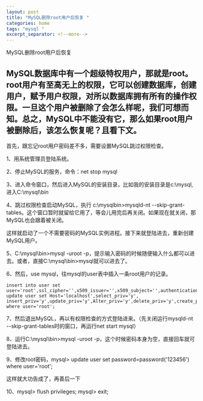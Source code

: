 ```yaml
---
layout: post
title: "MySQL删除root用户后恢复 "
categories: home
tags: "mysql "
excerpt_separator: <!--more-->
--- 
```


 MySQL删除root用户后恢复
<!--more-->

##  MySQL数据库中有一个超级特权用户，那就是root。root用户有至高无上的权限，它可以创建数据库，创建用户，赋予用户权限，对所以数据库拥有所有的操作权限。一旦这个用户被删除了会怎么样呢，我们可想而知。总之，MySQL中不能没有它，那么如果root用户被删除后，该怎么恢复呢？且看下文。

首先，跟忘记root用户密码差不多，需要设置MySQL跳过权限检查。

1、用系统管理员登陆系统。

2、停止MySQL的服务，命令：net stop mysql

3、进入命令窗口，然后进入MySQL的安装目录，比如我的安装目录是c:\mysql,进入C:\mysql\bin

4、跳过权限检查启动MySQL，执行 c:\mysqlbin>mysqld-nt --skip-grant-tables。这个窗口暂时就留给它用了，等会儿用完后再关闭。如果现在就关闭，那MySQL也会跟着被关闭。

这样就启动了一个不需要密码的MySQL实例进程。接下来就登陆进去，重新创建MySQL用户。

5、C:\mysql\bin>mysql -uroot -p，提示输入密码的时候随便输入什么都可以进去。或者，直接C:\mysql\bin>mysql就可以进去了。

6、然后，use mysql，往mysql的user表中插入一条root用户的记录。
```
insert into user set user='root',ssl_cipher='',x509_issuer='',x509_subject='',authentication_string=password('123.com');
update user set Host='localhost',select_priv='y', insert_priv='y',update_priv='y',Alter_priv='y',delete_priv='y',create_priv='y',drop_priv='y',reload_priv='y',shutdown_priv='y',Process_priv='y',file_priv='y',grant_priv='y',References_priv='y',index_priv='y',show_db_priv='y',super_priv='y',create_tmp_table_priv='y',Lock_tables_priv='y',execute_priv='y',repl_slave_priv='y',repl_client_priv='y',create_view_priv='y',show_view_priv='y',create_routine_priv='y',alter_routine_priv='y',create_user_priv='y' where user='root';
```

7、然后退出MySQL，再以有权限检查的方式登陆进来。（先关闭运行mysqld-nt --skip-grant-tables时的窗口，再运行net start mysql）

8、运行C:\mysql\bin>mysql -uroot -p，这个时候密码本身为空，直接回车就可登陆进去。

9、修改root密码，mysql> update user set password=password('123456') where user='root';

这样就大功告成了，再善后一下

10、mysql> flush privileges; mysql> exit;
